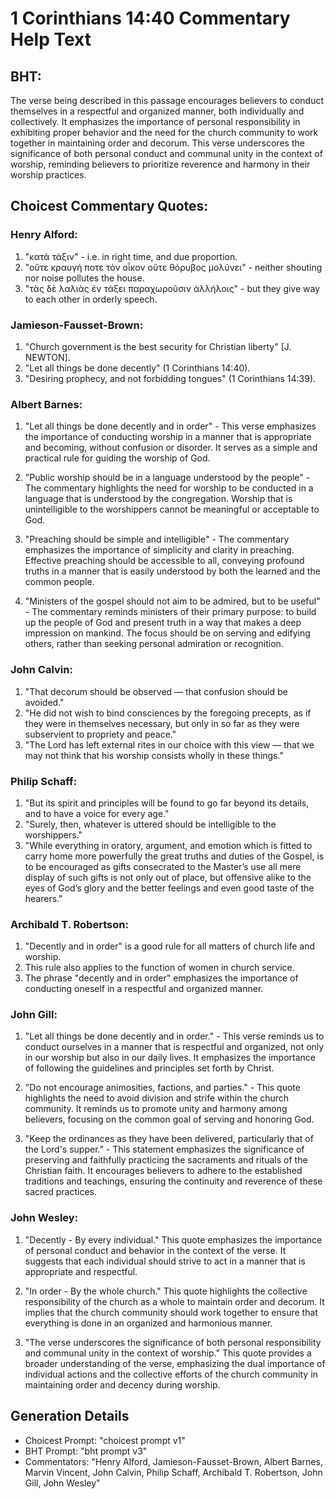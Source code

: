# 1 Corinthians 14:40 Commentary Help Text

## BHT:
The verse being described in this passage encourages believers to conduct themselves in a respectful and organized manner, both individually and collectively. It emphasizes the importance of personal responsibility in exhibiting proper behavior and the need for the church community to work together in maintaining order and decorum. This verse underscores the significance of both personal conduct and communal unity in the context of worship, reminding believers to prioritize reverence and harmony in their worship practices.

## Choicest Commentary Quotes:
### Henry Alford:
1. "κατὰ τάξιν" - i.e. in right time, and due proportion.
2. "οὔτε κραυγή ποτε τὸν οἶκον οὔτε θόρυβος μολύνει" - neither shouting nor noise pollutes the house.
3. "τὰς δὲ λαλιὰς ἐν τάξει παραχωροῦσιν ἀλλήλοις" - but they give way to each other in orderly speech.

### Jamieson-Fausset-Brown:
1. "Church government is the best security for Christian liberty" [J. NEWTON].
2. "Let all things be done decently" (1 Corinthians 14:40).
3. "Desiring prophecy, and not forbidding tongues" (1 Corinthians 14:39).

### Albert Barnes:
1. "Let all things be done decently and in order" - This verse emphasizes the importance of conducting worship in a manner that is appropriate and becoming, without confusion or disorder. It serves as a simple and practical rule for guiding the worship of God.

2. "Public worship should be in a language understood by the people" - The commentary highlights the need for worship to be conducted in a language that is understood by the congregation. Worship that is unintelligible to the worshippers cannot be meaningful or acceptable to God.

3. "Preaching should be simple and intelligible" - The commentary emphasizes the importance of simplicity and clarity in preaching. Effective preaching should be accessible to all, conveying profound truths in a manner that is easily understood by both the learned and the common people.

4. "Ministers of the gospel should not aim to be admired, but to be useful" - The commentary reminds ministers of their primary purpose: to build up the people of God and present truth in a way that makes a deep impression on mankind. The focus should be on serving and edifying others, rather than seeking personal admiration or recognition.

### John Calvin:
1. "That decorum should be observed — that confusion should be avoided."
2. "He did not wish to bind consciences by the foregoing precepts, as if they were in themselves necessary, but only in so far as they were subservient to propriety and peace."
3. "The Lord has left external rites in our choice with this view — that we may not think that his worship consists wholly in these things."

### Philip Schaff:
1. "But its spirit and principles will be found to go far beyond its details, and to have a voice for every age."
2. "Surely, then, whatever is uttered should be intelligible to the worshippers."
3. "While everything in oratory, argument, and emotion which is fitted to carry home more powerfully the great truths and duties of the Gospel, is to be encouraged as gifts consecrated to the Master’s use all mere display of such gifts is not only out of place, but offensive alike to the eyes of God’s glory and the better feelings and even good taste of the hearers."

### Archibald T. Robertson:
1. "Decently and in order" is a good rule for all matters of church life and worship.
2. This rule also applies to the function of women in church service.
3. The phrase "decently and in order" emphasizes the importance of conducting oneself in a respectful and organized manner.

### John Gill:
1. "Let all things be done decently and in order." - This verse reminds us to conduct ourselves in a manner that is respectful and organized, not only in our worship but also in our daily lives. It emphasizes the importance of following the guidelines and principles set forth by Christ.

2. "Do not encourage animosities, factions, and parties." - This quote highlights the need to avoid division and strife within the church community. It reminds us to promote unity and harmony among believers, focusing on the common goal of serving and honoring God.

3. "Keep the ordinances as they have been delivered, particularly that of the Lord's supper." - This statement emphasizes the significance of preserving and faithfully practicing the sacraments and rituals of the Christian faith. It encourages believers to adhere to the established traditions and teachings, ensuring the continuity and reverence of these sacred practices.

### John Wesley:
1. "Decently - By every individual." This quote emphasizes the importance of personal conduct and behavior in the context of the verse. It suggests that each individual should strive to act in a manner that is appropriate and respectful.

2. "In order - By the whole church." This quote highlights the collective responsibility of the church as a whole to maintain order and decorum. It implies that the church community should work together to ensure that everything is done in an organized and harmonious manner.

3. "The verse underscores the significance of both personal responsibility and communal unity in the context of worship." This quote provides a broader understanding of the verse, emphasizing the dual importance of individual actions and the collective efforts of the church community in maintaining order and decency during worship.


## Generation Details
- Choicest Prompt: "choicest prompt v1"
- BHT Prompt: "bht prompt v3"
- Commentators: "Henry Alford, Jamieson-Fausset-Brown, Albert Barnes, Marvin Vincent, John Calvin, Philip Schaff, Archibald T. Robertson, John Gill, John Wesley"
